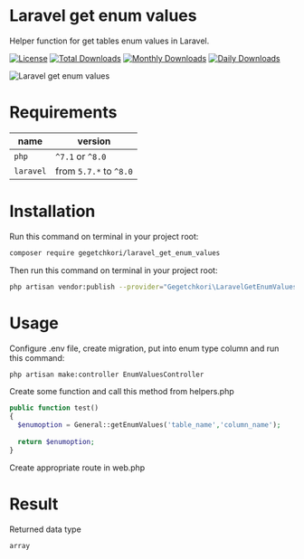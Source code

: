 # Laravel get enum values
Helper function for get tables enum values in Laravel.

[![License](https://poser.pugx.org/gegetchkori/laravel_get_enum_values/license)](https://packagist.org/packages/gegetchkori/laravel_get_enum_values)
[![Total Downloads](https://poser.pugx.org/gegetchkori/laravel_get_enum_values/downloads)](https://packagist.org/packages/gegetchkori/laravel_get_enum_values)
[![Monthly Downloads](https://poser.pugx.org/gegetchkori/laravel_get_enum_values/d/monthly)](https://packagist.org/packages/gegetchkori/laravel_get_enum_values)
[![Daily Downloads](https://poser.pugx.org/gegetchkori/laravel_get_enum_values/d/daily)](https://packagist.org/packages/gegetchkori/laravel_get_enum_values)


![Laravel get enum values](https://banners.beyondco.de/Laravel%20get%20enum%20values.png?theme=light&packageManager=composer+require&packageName=gegetchkori%2Flaravel_get_enum_values&pattern=architect&style=style_1&description=Helper+function+for+get+tables+enum+values+in+Laravel.&md=1&showWatermark=0&fontSize=100px&images=https%3A%2F%2Flaravel.com%2Fimg%2Flogomark.min.svg)


# Requirements

| name | version |
| ---- | ------- |
| `php`  | `^7.1` or `^8.0` |
| `laravel` | from `5.7.*` to `^8.0` |



# Installation

Run this command on terminal in your project root:

```bash
composer require gegetchkori/laravel_get_enum_values
```

Then run this command on terminal in your project root:

```bash
php artisan vendor:publish --provider="Gegetchkori\LaravelGetEnumValues\GetEnumValuesServiceProvider"
```

# Usage

Configure .env file, create migration, put into enum type column and run this command:

```bash
php artisan make:controller EnumValuesController
```

Create some function and call this method from helpers.php

```php
public function test() 
{
  $enumoption = General::getEnumValues('table_name','column_name');
  
  return $enumoption;
}
```

Create appropriate route in web.php

# Result

Returned data type 

```
array
```
